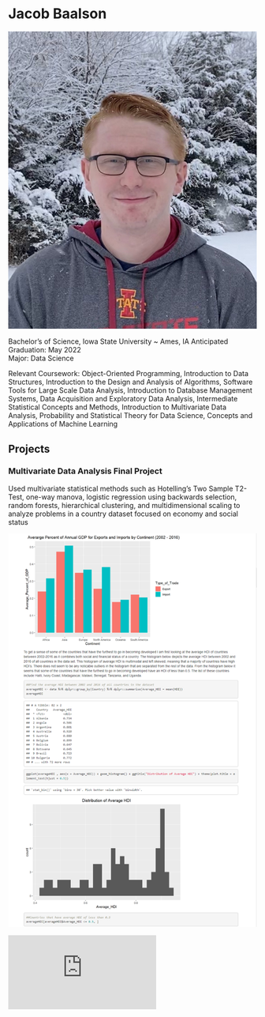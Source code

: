 # Jacob Baalson

![](Profile%20Picture.JPG)


Bachelor’s of Science, Iowa State University ~ Ames, IA
Anticipated Graduation: May 2022  
Major: Data Science 

Relevant Coursework: Object-Oriented Programming, Introduction to Data Structures, Introduction to the Design and Analysis of Algorithms, Software Tools for Large Scale Data Analysis, Introduction to Database Management Systems, Data Acquisition and Exploratory Data Analysis, Intermediate Statistical Concepts and Methods, Introduction to Multivariate Data Analysis, Probability and Statistical Theory for Data Science, Concepts and Applications of Machine Learning  



## Projects

### Multivariate Data Analysis Final Project

Used multivariate statistical methods such as Hotelling’s Two Sample T2-Test, one-way manova, logistic regression using backwards selection, random forests, hierarchical clustering, and multidimensional scaling to analyze problems in a country dataset focused on economy and social status

![](Project%20Picture.PNG)


![](https://github.com/jbaalson/jbaalson.github.io/blob/34e22b75e94e4db498d1c98264af313bdd71128c/Stat-475-Final-Report%20(1).html)
